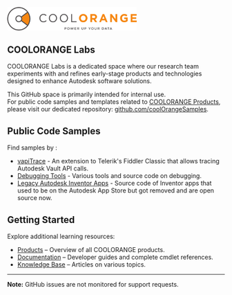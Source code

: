 <picture>
  <source media="(prefers-color-scheme: dark)" srcset="https://github.com/coolOrangeSamples/.github/blob/main/Logo_Dark.png">
  <source media="(prefers-color-scheme: light)" srcset="https://github.com/coolOrangeSamples/.github/blob/main/Logo_Light.png">
  <img alt="COOLORANGE" src="https://github.com/coolOrangeSamples/.github/blob/main/Logo_Light.png" width="300">
</picture>

## COOLORANGE Labs

COOLORANGE Labs is a dedicated space where our research team experiments with and refines early-stage products and technologies designed to enhance Autodesk software solutions.

This GitHub space is primarily intended for internal use.  
For public code samples and templates related to [COOLORANGE Products](https://www.coolorange.com/products), please visit our dedicated repository: [github.com/coolOrangeSamples](https://github.com/coolOrangeSamples).

## Public Code Samples

Find samples by :

- [vapiTrace](https://github.com/search?q=topic%3Afiddler+org%3AcoolOrangeLabs&type=Repositories) - An extension to Telerik's Fiddler Classic that allows tracing Autodesk Vault API calls.
- [Debugging Tools](https://github.com/search?q=topic%3Adebugging+org%3AcoolOrangeLabs&type=Repositories) - Various tools and source code on debugging.
- [Legacy Autodesk Inventor Apps](https://github.com/search?q=topic%3Aapp+org%3AcoolOrangeLabs&type=Repositories) - Source code of Inventor apps that used to be on the Autodesk App Store but got removed and are open source now.

## Getting Started

Explore additional learning resources:

- [Products](https://www.coolorange.com/products) – Overview of all COOLORANGE products.  
- [Documentation](https://doc.coolorange.com/en/stable/) – Developer guides and complete cmdlet references.  
- [Knowledge Base](https://support.coolorange.com/kb) – Articles on various topics.  

---

**Note:** GitHub issues are not monitored for support requests.